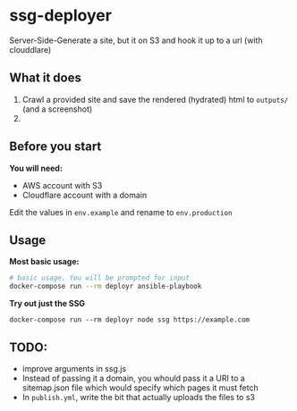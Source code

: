 # ssg-deployer

Server-Side-Generate a site, but it on S3 and hook it up to a url (with clouddlare)

## What it does

1. Crawl a provided site and save the rendered (hydrated) html to `outputs/` (and a screenshot)
2.

## Before you start

**You will need:**

* AWS account with S3
* Cloudflare account with a domain

Edit the values in `env.example` and rename to `env.production`

## Usage

**Most basic usage:**

```bash
# basic usage. You will be prompted for input
docker-compose run --rm deployr ansible-playbook
```

**Try out just the SSG**

```
docker-compose run --rm deployr node ssg https://example.com
```

## TODO:

* improve arguments in ssg.js
* Instead of passing it a domain, you whould pass it a URI to a sitemap.json file which would specify which pages it must fetch
* In `publish.yml`, write the bit that actually uploads the files to s3
